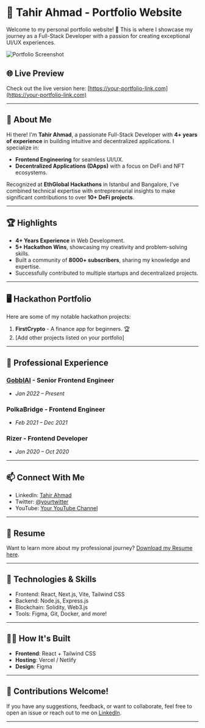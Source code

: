# 🌟 Tahir Ahmad - Portfolio Website

Welcome to my personal portfolio website! 🎉 This is where I showcase my journey as a Full-Stack Developer with a passion for creating exceptional UI/UX experiences.

![Portfolio Screenshot]("portfolio.png")

## 🌐 Live Preview

Check out the live version here: [https://your-portfolio-link.com](https://your-portfolio-link.com)

---

## 📖 About Me

Hi there! I'm **Tahir Ahmad**, a passionate Full-Stack Developer with **4+ years of experience** in building intuitive and decentralized applications. I specialize in:

- **Frontend Engineering** for seamless UI/UX.
- **Decentralized Applications (DApps)** with a focus on DeFi and NFT ecosystems.

Recognized at **EthGlobal Hackathons** in Istanbul and Bangalore, I've combined technical expertise with entrepreneurial insights to make significant contributions to over **10+ DeFi projects**.

---

## 🏆 Highlights

- **4+ Years Experience** in Web Development.
- **5+ Hackathon Wins**, showcasing my creativity and problem-solving skills.
- Built a community of **8000+ subscribers**, sharing my knowledge and expertise.
- Successfully contributed to multiple startups and decentralized projects.

---

## 🖥️ Hackathon Portfolio

Here are some of my notable hackathon projects:

1. **FirstCrypto** - A finance app for beginners. 🏆
2. [Add other projects listed on your portfolio]

---

## 💼 Professional Experience

### [GobblAI](https://www.gobblai.com) - **Senior Frontend Engineer**

- _Jan 2022 – Present_

### PolkaBridge - **Frontend Engineer**

- _Feb 2021 – Dec 2021_

### Rizer - **Frontend Developer**

- _Jan 2020 – Oct 2020_

---

## 📫 Connect With Me

- LinkedIn: [Tahir Ahmad](https://linkedin.com/in/tahirahmadin)
- Twitter: [@yourtwitter](https://twitter.com/tahirahmadin)
- YouTube: [Your YouTube Channel](https://www.youtube.com/@tahirahmad.crypto)

---

## 📄 Resume

Want to learn more about my professional journey? [Download my Resume here](link-to-resume.pdf).

---

## 🚀 Technologies & Skills

- Frontend: React, Next.js, Vite, Tailwind CSS
- Backend: Node.js, Express.js
- Blockchain: Solidity, Web3.js
- Tools: Figma, Git, Docker, and more!

---

## 👩‍💻 How It's Built

- **Frontend**: React + Tailwind CSS
- **Hosting**: Vercel / Netlify
- **Design**: Figma

---

## 🌟 Contributions Welcome!

If you have any suggestions, feedback, or want to collaborate, feel free to open an issue or reach out to me on [LinkedIn](https://linkedin.com/in/tahirahmadin).

---

